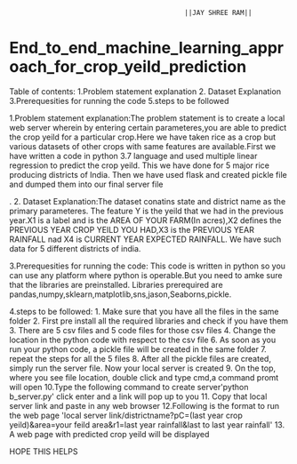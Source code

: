                                                 ||JAY SHREE RAM||
# End_to_end_machine_learning_approach_for_crop_yeild_prediction





Table of contents:
                  1.Problem statement explanation
                  2. Dataset Explanation
                  3.Prerequesities for running the code
                  5.steps to be followed
                  
                  
                  
                  
1.Problem statement explanation:The problem statement is to create a local web server wherein by entering certain parameteres,you are able to predict the crop yeild for a particular crop.Here we have taken rice as a crop but various datasets of other crops with same features are available.First we have written a code in python 3.7 language and used multiple linear regression to predict the crop yeild. This we have done for 5 major rice producing districts of India. Then we have used flask and created pickle file and dumped them into our final server file


.
2. Dataset Explanation:The dataset conatins state and district name as the primary parameteres. The feature Y is the yeild that we had in the previous year.X1 is a label and is the  AREA OF YOUR FARM(In acres),X2 defines the PREVIOUS YEAR CROP YEILD YOU HAD,X3 is the PREVIOUS YEAR RAINFALL nad X4 is CURRENT YEAR EXPECTED RAINFALL. We have such data for 5 different districts of india.





3.Prerequesities for running the code: This code is written in python so you can use any platform where python is operable.But you need to amke sure that the libraries are preinstalled. Libraries prerequired are pandas,numpy,sklearn,matplotlib,sns,jason,Seaborns,pickle.
 
 
 
 
 
 
 
 4.steps to be followed:
                        1. Make sure that you have all the files in the same folder
                        2. First pre install all the required libraries and check if you have them
                        3. There are 5 csv files and 5 code files for those csv files
                        4. Change the location in the python code with respect to the csv file
                        6. As soon as you run your python code, a pickle file will be created in the same folder
                        7. repeat the steps for all the 5 files
                        8. After all the pickle files are created, simply run the server file.
                        Now your local server is created
                        9. On the top, where you see file location, double click and type cmd,a command promt will open
                        10.Type the following command to create server'python b_server.py'
                        click enter and a link will pop up to you
                        11. Copy that local server link and paste in any web browser
                        12.Following is the format to run the web page
                        'local server link/districtname?pC=(last year crop yeild)&area=your feild area&r1=last year rainfall&last to last year rainfall'
                        13. A web page with predicted crop yeild will be displayed
                        
HOPE THIS HELPS

                        
